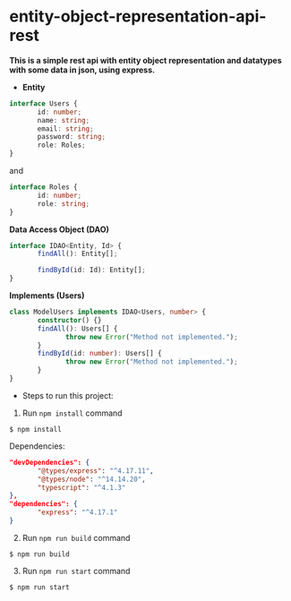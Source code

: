 # entity-object-representation-api-rest

**This is a simple rest api with entity object representation and datatypes with some data in json, using express.**

- **Entity**

```typescript
interface Users {
       id: number;
       name: string;
       email: string;
       password: string;
       role: Roles;
}
```

and

```typescript
interface Roles {
       id: number;
       role: string;
}
```

**Data Access Object (DAO)**

```typescript
interface IDAO<Entity, Id> {
       findAll(): Entity[];

       findById(id: Id): Entity[];
}
```

**Implements (Users)**

```typescript
class ModelUsers implements IDAO<Users, number> {
       constructor() {}
       findAll(): Users[] {
              throw new Error("Method not implemented.");
       }
       findById(id: number): Users[] {
              throw new Error("Method not implemented.");
       }
}
```

- Steps to run this project:

1. Run `npm install` command

```console
$ npm install
```

Dependencies:

```json
"devDependencies": {
       "@types/express": "^4.17.11",
       "@types/node": "^14.14.20",
       "typescript": "^4.1.3"
},
"dependencies": {
       "express": "^4.17.1"
}
```

2. Run `npm run build` command

```console
$ npm run build
```

3. Run `npm run start` command

```console
$ npm run start
```

